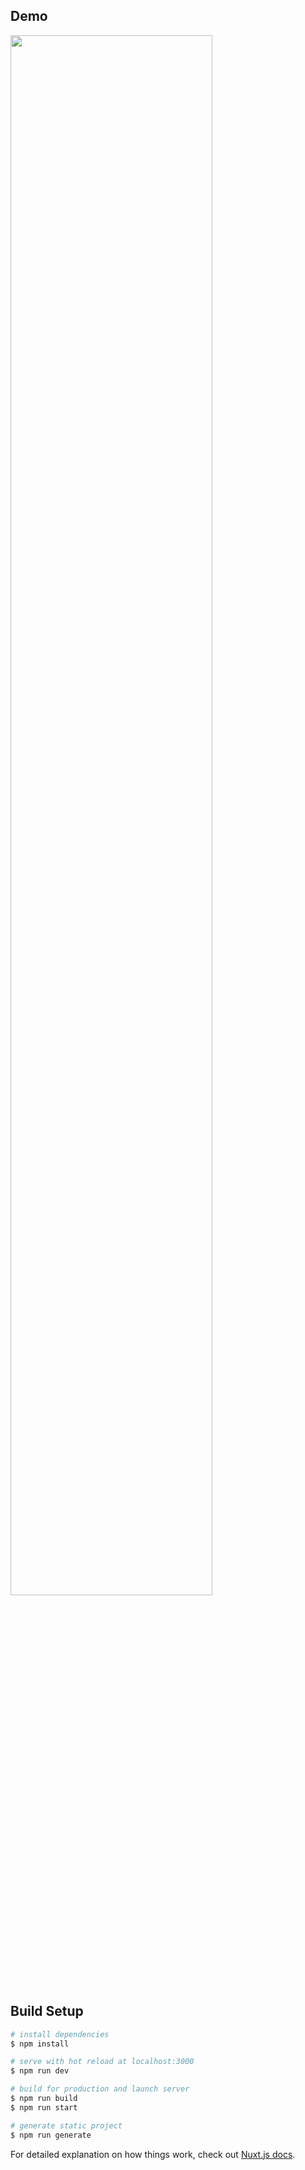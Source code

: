 ## Demo
<image src="https://user-images.githubusercontent.com/38001967/94610755-bc966b80-02db-11eb-959c-0fa6f14bda23.gif" height="80%" />

## Build Setup

```bash
# install dependencies
$ npm install

# serve with hot reload at localhost:3000
$ npm run dev

# build for production and launch server
$ npm run build
$ npm run start

# generate static project
$ npm run generate
```

For detailed explanation on how things work, check out [Nuxt.js docs](https://nuxtjs.org).
